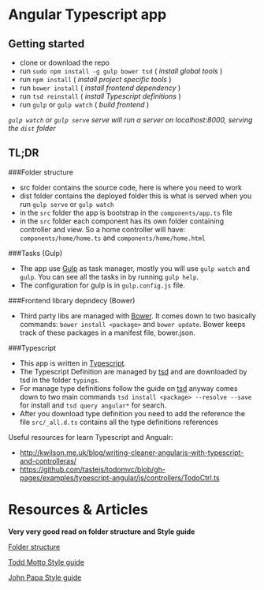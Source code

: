 # Angular Typescript app

## Getting started

- clone or download the repo
- run ```sudo npm install -g gulp bower tsd``` ( *install global tools* )
- run ```npm install``` ( *install project specific tools* )
- run ```bower install``` ( *install frontend dependency* )
- run ```tsd reinstall``` ( *install Typescript definitions* )
- run ```gulp``` or ```gulp watch``` ( *build frontend* )

*```gulp watch``` or ```gulp serve``` serve will run a server on localhost:8000, serving the ```dist``` folder*

## TL;DR

###Folder structure

- src folder contains the source code, here is where you need to work
- dist folder contains the deployed folder this is what is served when you run ```gulp serve``` or ```gulp watch```
- in the ```src``` folder the app is bootstrap in the ```components/app.ts``` file
- in the ```src``` folder each component has its own folder containing controller and view. So a home controller will have: ```components/home/home.ts``` and ```components/home/home.html```

###Tasks (Gulp)

- The app use [Gulp](http://gulpjs.com/) as task manager, mostly you will use ```gulp watch``` and ```gulp```. You can see all the tasks in by running ```gulp help```.
- The configuration for gulp is in ```gulp.config.js``` file.

###Frontend library depndecy (Bower)

- Third party libs are managed with [Bower](http://bower.io/). It comes down to two basically commands: ```bower install <package>``` and ```bower update```. Bower keeps track of these packages in a manifest file, bower.json.

###Typescript

- This app is written in [Typescript](http://www.typescriptlang.org/).
- The Typescript Definition are managed by [tsd](https://www.npmjs.com/package/tsd) and are downloaded by tsd in the folder ```typings```.
- For manage type definitions follow the guide on [tsd](https://www.npmjs.com/package/tsd) anyway comes down to two main commands ```tsd install <package> --resolve --save``` for install and ```tsd query angular*``` for search.
- After you download type definition you need to add the reference the file ```src/_all.d.ts``` contains all the type definitions references


Useful resources for learn Typescript and Angualr:
- http://kwilson.me.uk/blog/writing-cleaner-angularjs-with-typescript-and-controlleras/
- https://github.com/tastejs/todomvc/blob/gh-pages/examples/typescript-angular/js/controllers/TodoCtrl.ts

# Resources & Articles
__Very very good read on folder structure and Style guide__

[Folder structure](https://scotch.io/tutorials/angularjs-best-practices-directory-structure)

[Todd Motto Style guide](https://github.com/toddmotto/angularjs-styleguide#modules)

[John Papa Style guide](https://github.com/johnpapa/angular-styleguide)
